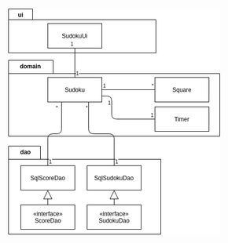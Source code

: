 ![luokkakaavio](https://github.com/essitepp/ot-harjoitustyo/blob/master/dokumentaatio/kuvat/luokkakaavio.png)
